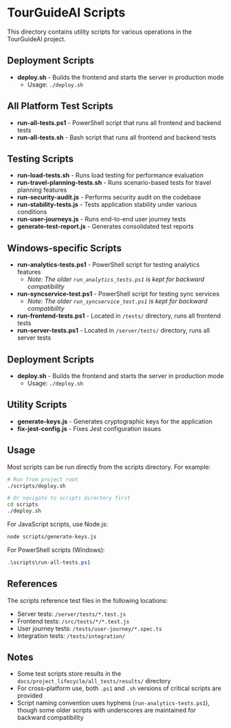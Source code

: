 # TourGuideAI Scripts

This directory contains utility scripts for various operations in the TourGuideAI project.

## Deployment Scripts
- **deploy.sh** - Builds the frontend and starts the server in production mode
  - Usage: `./deploy.sh`

## All Platform Test Scripts

- **run-all-tests.ps1** - PowerShell script that runs all frontend and backend tests
- **run-all-tests.sh** - Bash script that runs all frontend and backend tests

## Testing Scripts

- **run-load-tests.sh** - Runs load testing for performance evaluation
- **run-travel-planning-tests.sh** - Runs scenario-based tests for travel planning features
- **run-security-audit.js** - Performs security audit on the codebase
- **run-stability-tests.js** - Tests application stability under various conditions
- **run-user-journeys.js** - Runs end-to-end user journey tests
- **generate-test-report.js** - Generates consolidated test reports

## Windows-specific Scripts

- **run-analytics-tests.ps1** - PowerShell script for testing analytics features
  - *Note: The older `run_analytics_tests.ps1` is kept for backward compatibility*
- **run-syncservice-test.ps1** - PowerShell script for testing sync services
  - *Note: The older `run_syncservice_test.ps1` is kept for backward compatibility*
- **run-frontend-tests.ps1** - Located in `/tests/` directory, runs all frontend tests
- **run-server-tests.ps1** - Located in `/server/tests/` directory, runs all server tests

## Deployment Scripts

- **deploy.sh** - Builds the frontend and starts the server in production mode
  - Usage: `./deploy.sh`

## Utility Scripts

- **generate-keys.js** - Generates cryptographic keys for the application
- **fix-jest-config.js** - Fixes Jest configuration issues

## Usage

Most scripts can be run directly from the scripts directory. For example:

```bash
# Run from project root
./scripts/deploy.sh

# Or navigate to scripts directory first
cd scripts
./deploy.sh
```

For JavaScript scripts, use Node.js:

```bash
node scripts/generate-keys.js
```

For PowerShell scripts (Windows):

```powershell
.\scripts\run-all-tests.ps1
```

## References

The scripts reference test files in the following locations:

- Server tests: `/server/tests/*.test.js`
- Frontend tests: `/src/tests/*/*.test.js`
- User journey tests: `/tests/user-journey/*.spec.ts`
- Integration tests: `/tests/integration/`

## Notes

- Some test scripts store results in the `docs/project_lifecycle/all_tests/results/` directory
- For cross-platform use, both `.ps1` and `.sh` versions of critical scripts are provided
- Script naming convention uses hyphens (`run-analytics-tests.ps1`), though some older scripts with underscores are maintained for backward compatibility 